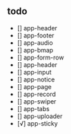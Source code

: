 ## todo
- [] app-header
- [] app-footer
- [] app-audio
- [] app-bmap
- [] app-form-row
- [] app-header
- [] app-input
- [] app-notice
- [] app-page
- [] app-record
- [] app-swiper
- [] app-tabs
- [] app-uploader
- [√] app-sticky